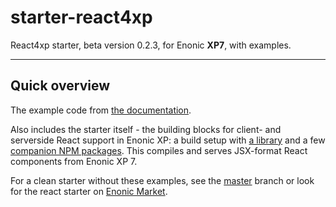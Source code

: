 # starter-react4xp

React4xp starter, beta version 0.2.3, for Enonic **XP7**, with examples.

---

## Quick overview

The example code from [the documentation](https://developer.enonic.com/templates/react4xp).

Also includes the starter itself - the building blocks for client- and serverside React support in Enonic XP: a build setup with [a library](https://github.com/enonic/lib-react4xp) and a few [companion NPM packages](https://github.com/enonic/lib-react4xp#npm-package-overview). This compiles and serves JSX-format React components from Enonic XP 7.

For a clean starter without these examples, see the [master](https://github.com/enonic/starter-react4xp) branch or look for the react starter on [Enonic Market](market.enonic.com).
